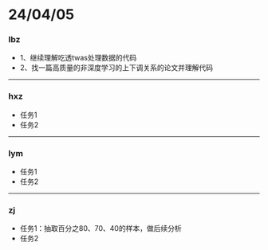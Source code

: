 # 24/04/05
### lbz
* 1、继续理解吃透twas处理数据的代码
* 2、找一篇高质量的非深度学习的上下调关系的论文并理解代码
***
### hxz
* 任务1
* 任务2
***
### lym
* 任务1
* 任务2
***
### zj
* 任务1：抽取百分之80、70、40的样本，做后续分析
* 任务2
